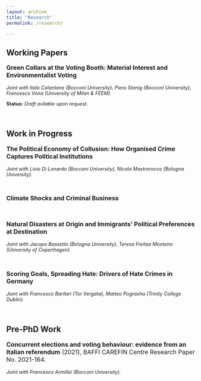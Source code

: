 ```yaml
---
layout: archive
title: "Research"
permalink: /research/

---
```

## **Working Papers**

<p style="font-size: 1rem"><b>Green Collars at the Voting Booth: Material Interest and Environmentalist Voting</b></p>
<p style="font-size: 0.8rem"><i>Joint with Italo Colantone (Bocconi University), Piero Stanig (Bocconi University), Francesco Vona (University of Milan & FEEM).</i></p>
<p style="font-size: 0.8rem"><b>Status:</b> <i>Draft avilable upon request.</i></p>

<br>

## **Work in Progress**


<p style="font-size: 1rem"><b>The Political Economy of Collusion: How Organised Crime Captures Political Institutions</b></p>
<p style="font-size: 0.8rem"><i>Joint with Livio Di Lonardo (Bocconi University), Nicola Mastrorocco (Bologna University).</i></p>

<br>

<p style="font-size: 1rem"><b>Climate Shocks and Criminal Business</b></p>

<br>

<p style="font-size: 1rem"><b>Natural Disasters at Origin and Immigrants' Political Preferences at Destination</b></p>
<p style="font-size: 0.8rem"><i>Joint with Jacopo Bassetto (Bologna University), Teresa Freitas Monteiro (University of Copenhagen).</i></p>


<br>

<p style="font-size: 1rem"><b>Scoring Goals, Spreading Hate: Drivers of Hate Crimes in Germany</b></p>
<p style="font-size: 0.8rem"><i>Joint with Francesco Barilari (Tor Vergata), Matteo Pograxha (Trinity College Dublin).</i></p>

<br>


## **Pre-PhD Work**

<p style="font-size: 1rem"><b>Concurrent elections and voting behaviour: evidence from an Italian referendum</b> (2021), BAFFI CAREFIN Centre Research Paper No. 2021-164.</p>
<p style="font-size: 0.8rem"><i>Joint with Francesco Armillei (Bocconi University).</i></p>

